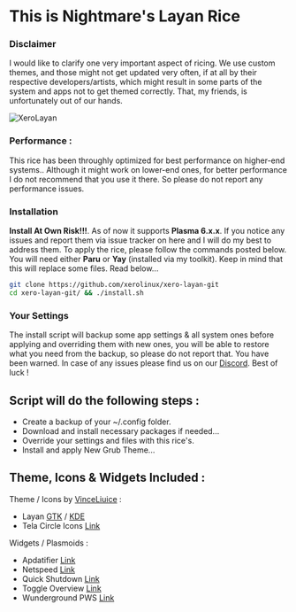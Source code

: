 # This is Nightmare's Layan Rice

### Disclaimer

I would like to clarify one very important aspect of ricing. We use custom themes, and those might not get updated very often, if at all by their respective developers/artists, which might result in some parts of the system and apps not to get themed correctly. That, my friends, is unfortunately out of our hands.

![XeroLayan](https://i.imgur.com/VA2tycb.jpeg)

### Performance :

This rice has been throughly optimized for best performance on higher-end systems.. Although it might work on lower-end ones, for better performance I do not recommend that you use it there. So please do not report any performance issues.

### Installation

**Install At Own Risk!!!**. As of now it supports **Plasma 6.x.x**. If you notice any issues and report them via issue tracker on here and I will do my best to address them. To apply the rice, please follow the commands posted below. You will need either **Paru** or **Yay** (installed via my toolkit). Keep in mind that this will replace some files. Read below...

```Bash
git clone https://github.com/xerolinux/xero-layan-git
cd xero-layan-git/ && ./install.sh
```

### Your Settings

The install script will backup some app settings & all system ones before applying and overriding them with new ones, you will be able to restore what you need from the backup, so please do not report that. You have been warned. In case of any issues please find us on our [Discord](https://discord.gg/5sqxTSuKZu). Best of luck !

## Script will do the following steps :

- Create a backup of your ~/.config folder.
- Download and install necessary packages if needed...
- Override your settings and files with this rice's.
- Install and apply New Grub Theme...

## Theme, Icons & Widgets Included :

Theme / Icons by [VinceLiuice](https://github.com/vinceliuice) :

- Layan [GTK](https://github.com/vinceliuice/Layan-gtk-theme) / [KDE](https://github.com/vinceliuice/Layan-kde)
- Tela Circle Icons [Link](https://github.com/vinceliuice/Tela-circle-icon-theme)

Widgets / Plasmoids :

- Apdatifier [Link](https://store.kde.org/p/2135796)
- Netspeed [Link](https://store.kde.org/p/2136505)
- Quick Shutdown [Link](https://store.kde.org/p/1288430)
- Toggle Overview [Link](https://store.kde.org/p/2132554)
- Wunderground PWS [Link](https://store.kde.org/p/2135799)
